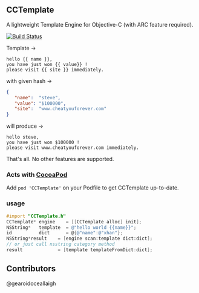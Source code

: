 CCTemplate
----------
A lightweight Template Engine for Objective-C (with ARC feature required).

[![Build Status](https://travis-ci.org/xhan/CocoaTemplateEngine.png?branch=master)](https://travis-ci.org/xhan/CocoaTemplateEngine)

Template ->
```
hello {{ name }},
you have just won {{ value}} !
please visit {{ site }} immediately.
```

with given hash ->
``` json
{
   "name":  "steve",
   "value": "$100000",
   "site":  "www.cheatyouforever.com"
}
```

will produce ->
```
hello steve,
you have just won $100000 !
please visit www.cheatyouforever.com immediately.
```

That's all. No other features are supported.

### Acts with [CocoaPod](http://cocoapods.org)   
Add `pod 'CCTemplate'` on your Podfile to get CCTemplate up-to-date.

### usage  

``` objective-c  
#import "CCTemplate.h"
CCTemplate* engine    = [[CCTemplate alloc] init];
NSString*   template  = @"hello world {{name}}";
id    		dict      = @{@"name":@"xhan"};
NSString*result    = [engine scan:template dict:dict];
// or just call nsstring category method
result 			   = [template templateFromDict:dict];
```

Contributors
------------
@gearoidoceallaigh 
